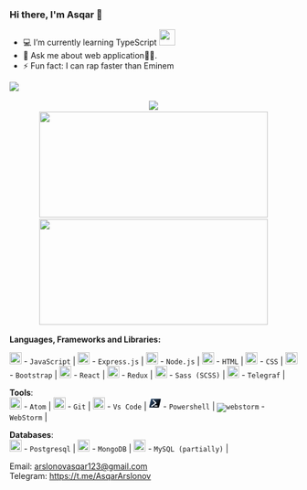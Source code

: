 ### Hi there, I'm Asqar 👋

- 💻 I’m currently learning TypeScript <a href="https://www.typescriptlang.org/" title="expressjs"><img src="https://cdn.jsdelivr.net/gh/devicons/devicon/icons/typescript/typescript-original.svg" alt=""  width="28px" height="28px"></a>
- 💬 Ask me about web application👨‍💻.
- ⚡ Fun fact: I can rap faster than Eminem

![](https://komarev.com/ghpvc/?username=asqararslonov)
<div align="center">
<img src="https://github-readme-stats.anuraghazra1.vercel.app/api/top-langs/?username=asqararslonov&layout=compact&theme=tokyonight&hide_border=true" />
<br/>
 <img  width="400px" height="185px"  src="http://github-readme-streak-stats.herokuapp.com/?user=asqararslonov&theme=tokyonight&hide_border=true" />
<img width="400px" height="185px" 
src="https://github-readme-stats.vercel.app/api?username=asqararslonov&show_icons=true&include_all_commits=true&theme=tokyonight&hide_border=true" />

</div>

**Languages, Frameworks and Libraries:** <br>

<code><img src="https://github.com/tomchen/stack-icons/blob/master/logos/javascript.svg" width="21px" height="21px"></code> - `JavaScript` |
<code><img src="https://evanpoe.github.io/portfolio/images/express-logo.png"             width="21px" height="21px"></code> - `Express.js` |
<code><img src="https://github.com/tomchen/stack-icons/blob/master/logos/nodejs.svg"     width="21px" height="21px"></code> - `Node.js` |
<code><img src="https://github.com/tomchen/stack-icons/blob/master/logos/html-5.svg"     width="21px" height="21px"></code> - `HTML` |
<code><img src="https://github.com/tomchen/stack-icons/blob/master/logos/css-3.svg"      width="21px" height="21px"></code> - `CSS` |
<code><img src="https://github.com/tomchen/stack-icons/blob/master/logos/bootstrap.svg"  width="21px" height="21px"></code> - `Bootstrap` |
<code><img src="https://github.com/tomchen/stack-icons/blob/master/logos/react.svg"      width="21px" height="21px"></code> - `React` |
<code><img src="https://github.com/tomchen/stack-icons/blob/master/logos/redux.svg"      width="21px" height="21px"></code> - `Redux` |
<code><img src="https://github.com/tomchen/stack-icons/blob/master/logos/sass.svg"       width="21px" height="21px"></code> - `Sass (SCSS)` |
<code><img src="https://telegraf.js.org/media/logo.svg"       width="21px" height="21px"></code> - `Telegraf` |

**Tools**: <br>
<code><img src="https://github.com/tomchen/stack-icons/blob/master/logos/atom.svg"               width="21px" height="21px"></code> - `Atom` |
<code><img src="https://github.com/tomchen/stack-icons/blob/master/logos/git-icon.svg"           width="21px" height="21px"></code> - `Git` |
<code><img src="https://github.com/tomchen/stack-icons/blob/master/logos/visual-studio-code.svg" width="21px" height="21px"></code> - `Vs Code` |
<code><img alt="terminal" src="https://raw.githubusercontent.com/github/explore/80688e429a7d4ef2fca1e82350fe8e3517d3494d/topics/powershell/powershell.png" width="21px" height="21px"></code> - `Powershell` |
<code><img alt="webstorm" src="https://upload.wikimedia.org/wikipedia/commons/thumb/c/c0/WebStorm_Icon.svg/1200px-WebStorm_Icon.svg.png" width="21px" height="21px"></code> - `WebStorm` |

**Databases**: <br>
<code><img src="https://github.com/tomchen/stack-icons/blob/master/logos/postgresql.svg"        width="21px" height="21px"></code> - `Postgresql` |
<code><img src="https://github.com/tomchen/stack-icons/blob/master/logos/mongodb.svg"           width="21px" height="21px"></code> - `MongoDB` |
<code><img src="https://github.com/tomchen/stack-icons/blob/master/logos/mysql.svg"             width="21px" height="21px"></code> - `MySQL (partially)` |
<br>

Email: arslonovasqar123@gmail.com <br />
Telegram: https://t.me/AsqarArslonov
